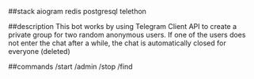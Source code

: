 ##stack
aiogram redis postgresql telethon 

##description
This bot works by using Telegram Client API to create a private group for two random anonymous users. If one of the users does not enter the chat after a while, the chat is automatically closed for everyone (deleted)

##commands
/start /admin /stop /find